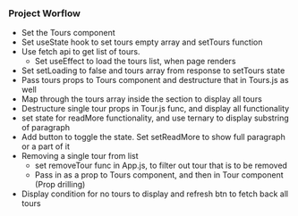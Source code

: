 ### Project Worflow

- Set the Tours component
- Set useState hook to set tours empty array and setTours function
- Use fetch api to get list of tours.
  - Set useEffect to load the tours list, when page renders
- Set setLoading to false and tours array from response to setTours state
- Pass tours props to Tours component and destructure that in Tours.js as well
- Map through the tours array inside the section to display all tours
- Destructure single tour props in Tour.js func, and display all functionality
- set state for readMore functionality, and use ternary to display substring of paragraph
- Add button to toggle the state. Set setReadMore to show full paragraph or a part of it
- Removing a single tour from list
  - set removeTour func in App.js, to filter out tour that is to be removed
  - Pass in as a prop to Tours component, and then in Tour component (Prop drilling)
- Display condition for no tours to display and refresh btn to fetch back all tours
